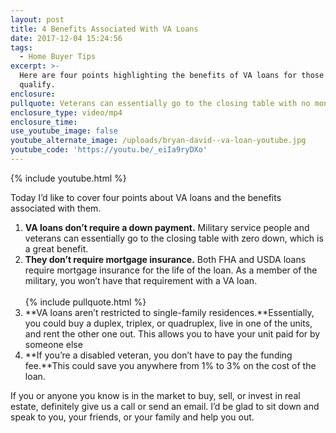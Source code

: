 ```yaml
---
layout: post
title: 4 Benefits Associated With VA Loans
date: 2017-12-04 15:24:56
tags:
  - Home Buyer Tips
excerpt: >-
  Here are four points highlighting the benefits of VA loans for those who
  qualify.
enclosure:
pullquote: Veterans can essentially go to the closing table with no money down
enclosure_type: video/mp4
enclosure_time:
use_youtube_image: false
youtube_alternate_image: /uploads/bryan-david--va-loan-youtube.jpg
youtube_code: 'https://youtu.be/_eiIa9ryDXo'
---
```



{% include youtube.html %}

Today I’d like to cover four points about VA loans and the benefits associated with them.

1. **VA loans don’t require a down payment.** Military service people and veterans can essentially go to the closing table with zero down, which is a great benefit.
2. **They don’t require mortgage insurance.** Both FHA and USDA loans require mortgage insurance for the life of the loan. As a member of the military, you won’t have that requirement with a VA loan.<br><br>{% include pullquote.html %}
3. **VA loans aren’t restricted to single-family residences.**Essentially, you could buy a duplex, triplex, or quadruplex, live in one of the units, and rent the other one out. This allows you to have your unit paid for by someone else
4. **If you’re a disabled veteran, you don’t have to pay the funding fee.**This could save you anywhere from 1% to 3% on the cost of the loan.

If you or anyone you know is in the market to buy, sell, or invest in real estate, definitely give us a call or send an email. I’d be glad to sit down and speak to you, your friends, or your family and help you out.